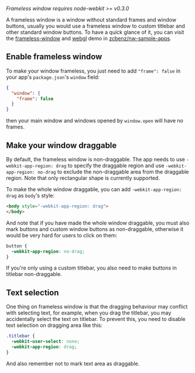_Frameless window requires node-webkit >= v0.3.0_

A frameless window is a window without standard frames and window buttons, usually you would use a frameless window to custom titlebar and other standard window buttons. To have a quick glance of it, you can visit the [frameless-window](https://github.com/zcbenz/nw-sample-apps/tree/master/frameless-window) and [webgl](https://github.com/zcbenz/nw-sample-apps/tree/master/webgl) demo in [zcbenz/nw-sample-apps](https://github.com/zcbenz/nw-sample-apps).

## Enable frameless window

To make your window frameless, you just need to add `"frame": false` in your app's `package.json`'s `window` field:

```json
{
  "window": {
    "frame": false
  }
}
```

then your main window and windows opened by `window.open` will have no frames.

## Make your window draggable

By default, the frameless window is non-draggable. The app needs to use `-webkit-app-region: drag` to specify the draggable region and use `-webkit-app-region: no-drag` to exclude the non-draggable area from the draggable region. Note that only rectangular shape is currently supported.

To make the whole window draggable, you can add `-webkit-app-region: drag` as `body`'s style:

```html
<body style="-webkit-app-region: drag">
</body>
```

And note that if you have made the whole window draggable,  you must also mark buttons and custom window buttons as non-draggable, otherwise it would be very hard for users to click on them:

```css
button {
  -webkit-app-region: no-drag;
}
```

If you're only using a custom titlebar, you also need to make buttons in titlebar non-draggable.

## Text selection

One thing on frameless window is that the dragging behaviour may conflict with selecting text, for example, when you drag the titlebar, you may accidentally select the text on titlebar. To prevent this, you need to disable text selection on dragging area like this:

```css
.titlebar {
  -webkit-user-select: none;
  -webkit-app-region: drag;
}
```

And also remember not to mark text area as draggable.